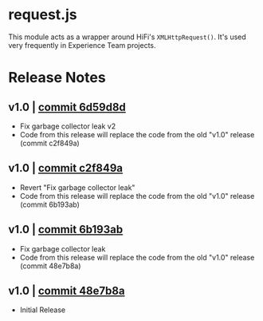 # request.js
This module acts as a wrapper around HiFi's `XMLHttpRequest()`. It's used very frequently in Experience Team projects.

# Release Notes
## v1.0 | [commit 6d59d8d](https://github.com/highfidelity/hifi-content/commits/6d59d8d)
- Fix garbage collector leak v2
- Code from this release will replace the code from the old "v1.0" release (commit c2f849a)

## v1.0 | [commit c2f849a](https://github.com/highfidelity/hifi-content/commits/c2f849a)
- Revert "Fix garbage collector leak"
- Code from this release will replace the code from the old "v1.0" release (commit 6b193ab)

## v1.0 | [commit 6b193ab](https://github.com/highfidelity/hifi-content/commits/6b193ab)
- Fix garbage collector leak
- Code from this release will replace the code from the old "v1.0" release (commit 48e7b8a)

## v1.0 | [commit 48e7b8a](https://github.com/highfidelity/hifi-content/commits/48e7b8a)
- Initial Release
